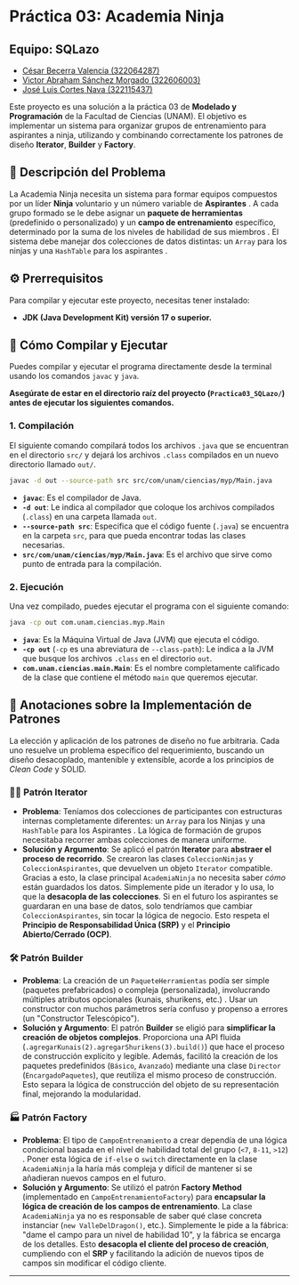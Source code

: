 # Práctica 03: Academia Ninja

## Equipo: SQLazo
- [César Becerra Valencia (322064287)](#César)
- [Victor Abraham Sánchez Morgado (322606003)](#Victor)
- [José Luis Cortes Nava (322115437)](#Luis)

Este proyecto es una solución a la práctica 03 de **Modelado y Programación** de la Facultad de Ciencias (UNAM). El objetivo es implementar un sistema para organizar grupos de entrenamiento para aspirantes a ninja, utilizando y combinando correctamente los patrones de diseño **Iterator**, **Builder** y **Factory**.

## 📜 Descripción del Problema

La Academia Ninja necesita un sistema para formar equipos compuestos por un líder **Ninja** voluntario y un número variable de **Aspirantes** . A cada grupo formado se le debe asignar un **paquete de herramientas** (predefinido o personalizado) y un **campo de entrenamiento** específico, determinado por la suma de los niveles de habilidad de sus miembros . El sistema debe manejar dos colecciones de datos distintas: un `Array` para los ninjas y una `HashTable` para los aspirantes .

## ⚙️ Prerrequisitos

Para compilar y ejecutar este proyecto, necesitas tener instalado:

* **JDK (Java Development Kit) versión 17 o superior.**

## 🚀 Cómo Compilar y Ejecutar

Puedes compilar y ejecutar el programa directamente desde la terminal usando los comandos `javac` y `java`.

**Asegúrate de estar en el directorio raíz del proyecto (`Practica03_SQLazo/`) antes de ejecutar los siguientes comandos.**

### 1. Compilación

El siguiente comando compilará todos los archivos `.java` que se encuentran en el directorio `src/` y dejará los archivos `.class` compilados en un nuevo directorio llamado `out/`.

```bash
javac -d out --source-path src src/com/unam/ciencias/myp/Main.java
```

* **`javac`**: Es el compilador de Java.
* **`-d out`**: Le indica al compilador que coloque los archivos compilados (`.class`) en una carpeta llamada `out`.
* **`--source-path src`**: Especifica que el código fuente (`.java`) se encuentra en la carpeta `src`, para que pueda encontrar todas las clases necesarias.
* **`src/com/unam/ciencias/myp/Main.java`**: Es el archivo que sirve como punto de entrada para la compilación.

### 2. Ejecución

Una vez compilado, puedes ejecutar el programa con el siguiente comando:

```bash
java -cp out com.unam.ciencias.myp.Main
```

* **`java`**: Es la Máquina Virtual de Java (JVM) que ejecuta el código.
* **`-cp out`** (`-cp` es una abreviatura de `--class-path`): Le indica a la JVM que busque los archivos `.class` en el directorio `out`.
* **`com.unam.ciencias.main.Main`**: Es el nombre completamente calificado de la clase que contiene el método `main` que queremos ejecutar.

## 📝 Anotaciones sobre la Implementación de Patrones

La elección y aplicación de los patrones de diseño no fue arbitraria. Cada uno resuelve un problema específico del requerimiento, buscando un diseño desacoplado, mantenible y extensible, acorde a los principios de *Clean Code* y SOLID.

### 🚶‍♂️ Patrón Iterator

* **Problema**: Teníamos dos colecciones de participantes con estructuras internas completamente diferentes: un `Array` para los Ninjas y una `HashTable` para los Aspirantes . La lógica de formación de grupos necesitaba recorrer ambas colecciones de manera uniforme.
* **Solución y Argumento**: Se aplicó el patrón **Iterator** para **abstraer el proceso de recorrido**. Se crearon las clases `ColeccionNinjas` y `ColeccionAspirantes`, que devuelven un objeto `Iterator` compatible. Gracias a esto, la clase principal `AcademiaNinja` no necesita saber *cómo* están guardados los datos. Simplemente pide un iterador y lo usa, lo que la **desacopla de las colecciones**. Si en el futuro los aspirantes se guardaran en una base de datos, solo tendríamos que cambiar `ColeccionAspirantes`, sin tocar la lógica de negocio. Esto respeta el **Principio de Responsabilidad Única (SRP)** y el **Principio Abierto/Cerrado (OCP)**.

### 🛠️ Patrón Builder

* **Problema**: La creación de un `PaqueteHerramientas` podía ser simple (paquetes prefabricados) o compleja (personalizada), involucrando múltiples atributos opcionales (kunais, shurikens, etc.) . Usar un constructor con muchos parámetros sería confuso y propenso a errores (un "Constructor Telescópico").
* **Solución y Argumento**: El patrón **Builder** se eligió para **simplificar la creación de objetos complejos**. Proporciona una API fluida (`.agregarKunais(2).agregarShurikens(3).build()`) que hace el proceso de construcción explícito y legible. Además, facilitó la creación de los paquetes predefinidos (`Básico`, `Avanzado`) mediante una clase `Director` (`EncargadoPaquetes`), que reutiliza el mismo proceso de construcción. Esto separa la lógica de construcción del objeto de su representación final, mejorando la modularidad.

### 🏭 Patrón Factory

* **Problema**: El tipo de `CampoEntrenamiento` a crear dependía de una lógica condicional basada en el nivel de habilidad total del grupo (`<7`, `8-11`, `>12`) . Poner esta lógica de `if-else` o `switch` directamente en la clase `AcademiaNinja` la haría más compleja y difícil de mantener si se añadieran nuevos campos en el futuro.
* **Solución y Argumento**: Se utilizó el patrón **Factory Method** (implementado en `CampoEntrenamientoFactory`) para **encapsular la lógica de creación de los campos de entrenamiento**. La clase `AcademiaNinja` ya no es responsable de saber qué clase concreta instanciar (`new ValleDelDragon()`, etc.). Simplemente le pide a la fábrica: "dame el campo para un nivel de habilidad 10", y la fábrica se encarga de los detalles. Esto **desacopla el cliente del proceso de creación**, cumpliendo con el **SRP** y facilitando la adición de nuevos tipos de campos sin modificar el código cliente.

---